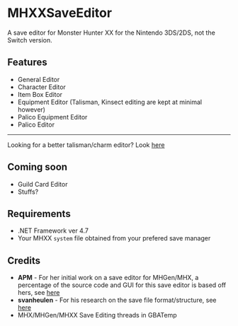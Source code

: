 # MHXXSaveEditor

A save editor for Monster Hunter XX for the Nintendo 3DS/2DS, not the Switch version.

## Features

- General Editor
- Character Editor
- Item Box Editor
- Equipment Editor (Talisman, Kinsect editing are kept at minimal however)
- Palico Equipment Editor
- Palico Editor

---

Looking for a better talisman/charm editor? Look [here](https://gbatemp.net/threads/release-mh-talisman-editor-for-mhxx-mhx-mhgen-mh4g-mh4u.411182)

## Coming soon

- Guild Card Editor
- Stuffs?

## Requirements

- .NET Framework ver 4.7
- Your MHXX `system` file obtained from your prefered save manager

## Credits
- **APM** - For her initial work on a save editor for MHGen/MHX, a percentage of the source code and GUI for this save editor is based off hers, see [here](https://github.com/ezapm/APMMHXSaveEditor)  
- **svanheulen** - For his research on the save file format/structure, see [here](https://github.com/svanheulen/mhff/wiki)
- MHX/MHGen/MHXX Save Editing threads in GBATemp